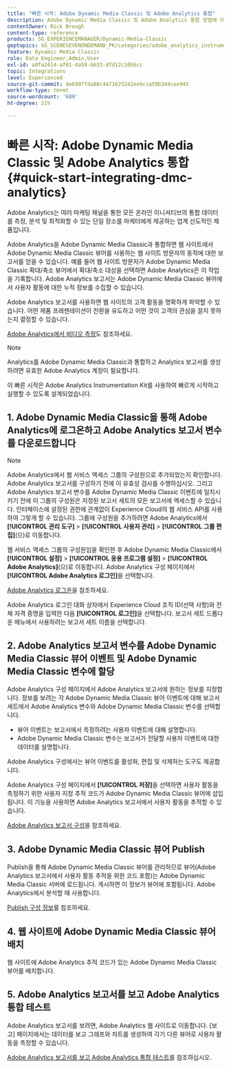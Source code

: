 ```yaml
---
title: "빠른 시작: Adobe Dynamic Media Classic 및 Adobe Analytics 통합"
description: Adobe Dynamic Media Classic 및 Adobe Analytics 통합 방법에 대한 소개 및 빠른 시작입니다.
contentOwner: Rick Brough
content-type: reference
products: SG_EXPERIENCEMANAGER/Dynamic-Media-Classic
geptopics: SG_SCENESEVENONDEMAND_PK/categories/adobe_analytics_instrumentation_kit
feature: Dynamic Media Classic
role: Data Engineer,Admin,User
exl-id: a8fa2414-af01-4a58-bb33-dfd12c1056cc
topic: Integrations
level: Experienced
source-git-commit: de6997fda88c4471625242ee9cca59b344cee945
workflow-type: tm+mt
source-wordcount: '689'
ht-degree: 21%

---
```


# 빠른 시작: Adobe Dynamic Media Classic 및 Adobe Analytics 통합 {#quick-start-integrating-dmc-analytics}

Adobe Analytics는 여러 마케팅 채널을 통한 모든 온라인 이니셔티브의 통합 데이터를 측정, 분석 및 최적화할 수 있는 단일 장소를 마케터에게 제공하는 업계 선도적인 제품입니다.

Adobe Analytics을 Adobe Dynamic Media Classic과 통합하면 웹 사이트에서 Adobe Dynamic Media Classic 뷰어를 사용하는 웹 사이트 방문자의 동작에 대한 보고서를 얻을 수 있습니다. 예를 들어 웹 사이트 방문자가 Adobe Dynamic Media Classic 확대/축소 뷰어에서 확대/축소 대상을 선택하면 Adobe Analytics은 이 작업을 기록합니다. Adobe Analytics 보고서는 Adobe Dynamic Media Classic 뷰어에서 사용자 활동에 대한 누적 정보를 수집할 수 있습니다.

Adobe Analytics 보고서를 사용하면 웹 사이트의 고객 활동을 명확하게 파악할 수 있습니다. 어떤 제품 프레젠테이션이 전환을 유도하고 어떤 것이 고객의 관심을 끌지 못하는지 결정할 수 있습니다.

[Adobe Analytics에서 비디오 측정](https://experienceleague.adobe.com/en/docs/media-analytics/using/media-overview)도 참조하세요.

>[!NOTE]
>
>Analytics를 Adobe Dynamic Media Classic과 통합하고 Analytics 보고서를 생성하려면 유효한 Adobe Analytics 계정이 필요합니다.

이 빠른 시작은 Adobe Analytics Instrumentation Kit를 사용하여 빠르게 시작하고 실행할 수 있도록 설계되었습니다.

## 1. Adobe Dynamic Media Classic을 통해 Adobe Analytics에 로그온하고 Adobe Analytics 보고서 변수를 다운로드합니다

>[!NOTE]
>
>Adobe Analytics에서 웹 서비스 액세스 그룹의 구성원으로 추가되었는지 확인합니다. Adobe Analytics 보고서를 구성하기 전에 이 유효성 검사를 수행하십시오. 그리고 Adobe Analytics 보고서 변수를 Adobe Dynamic Media Classic 이벤트에 일치시키기 전에 이 그룹의 구성원은 지정된 보고서 세트의 모든 보고서에 액세스할 수 있습니다. 인터페이스에 설정된 권한에 관계없이 Experience Cloud의 웹 서비스 API를 사용하여 그렇게 할 수 있습니다. 그룹에 구성원을 추가하려면 Adobe Analytics에서 **[!UICONTROL 관리 도구]** > **[!UICONTROL 사용자 관리]** > **[!UICONTROL 그룹 편집]**(으)로 이동합니다.

웹 서비스 액세스 그룹의 구성원임을 확인한 후 Adobe Dynamic Media Classic에서 **[!UICONTROL 설정]** > **[!UICONTROL 응용 프로그램 설정]** > **[!UICONTROL Adobe Analytics]**(으)로 이동합니다. Adobe Analytics 구성 페이지에서 **[!UICONTROL Adobe Analytics 로그인]**&#x200B;을 선택합니다.

[Adobe Analytics 로그온](log-analytics.md#log_in_to_adobe_analytics)을 참조하세요.

Adobe Analytics 로그인 대화 상자에서 Experience Cloud 조직 ID(선택 사항)와 전체 자격 증명을 입력한 다음 **[!UICONTROL 로그인]**&#x200B;을 선택합니다. 보고서 세트 드롭다운 메뉴에서 사용하려는 보고서 세트 이름을 선택합니다.

## 2. Adobe Analytics 보고서 변수를 Adobe Dynamic Media Classic 뷰어 이벤트 및 Adobe Dynamic Media Classic 변수에 할당

Adobe Analytics 구성 페이지에서 Adobe Analytics 보고서에 원하는 정보를 지정합니다. 정보를 보려는 각 Adobe Dynamic Media Classic 뷰어 이벤트에 대해 보고서 세트에서 Adobe Analytics 변수와 Adobe Dynamic Media Classic 변수를 선택합니다.

* 뷰어 이벤트는 보고서에서 측정하려는 사용자 이벤트에 대해 설명합니다.
* Adobe Dynamic Media Classic 변수는 보고서가 전달할 사용자 이벤트에 대한 데이터를 설명합니다.

Adobe Analytics 구성에서는 뷰어 이벤트를 활성화, 편집 및 삭제하는 도구도 제공합니다.

Adobe Analytics 구성 페이지에서 **[!UICONTROL 저장]**&#x200B;을 선택하면 사용자 활동을 측정하기 위한 사용자 지정 추적 코드가 Adobe Dynamic Media Classic 뷰어에 삽입됩니다. 이 기능을 사용하면 Adobe Analytics 보고서에서 사용자 활동을 추적할 수 있습니다.

[Adobe Analytics 보고서 구성](configuring-analytics-reports.md#configuring_adobe_analytics_reports)을 참조하세요.

## 3. Adobe Dynamic Media Classic 뷰어 Publish

Publish을 통해 Adobe Dynamic Media Classic 뷰어를 관리하므로 뷰어(Adobe Analytics 보고서에서 사용자 활동 추적을 위한 코드 포함)는 Adobe Dynamic Media Classic 서버에 로드됩니다. 게시하면 이 정보가 뷰어에 포함됩니다. Adobe Analytics에서 분석할 때 사용합니다.

[Publish 구성 정보](publishing-analytics-configuration-information.md#publishing_adobe_analytics_configuration_information)를 참조하세요.

## 4. 웹 사이트에 Adobe Dynamic Media Classic 뷰어 배치

웹 사이트에 Adobe Analytics 추적 코드가 있는 Adobe Dynamic Media Classic 뷰어를 배치합니다.

## 5. Adobe Analytics 보고서를 보고 Adobe Analytics 통합 테스트

Adobe Analytics 보고서를 보려면, Adobe Analytics 웹 사이트로 이동합니다. [보고] 페이지에서는 데이터를 보고 그래프와 차트를 생성하여 각기 다른 뷰어로 사용자 활동을 측정할 수 있습니다.

[Adobe Analytics 보고서를 보고 Adobe Analytics 통합 테스트](testing-integration-viewing-analytics-report.md#testing_the_integration_by_viewing_an_adobe_analytics_report)를 참조하십시오.
